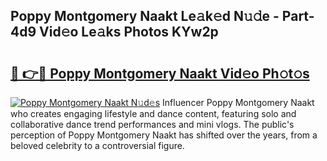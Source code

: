 ## Poppy Montgomery Naakt Le𝚊k𝚎d N𝚞𝚍e - Part-4d9 Vid𝚎o Le𝚊ks Photos KYw2p

# <h2><a href="http://fb3obmv.evod.top/?m=Poppy+Montgomery+Naakt">🔗 👉🔴 Poppy Montgomery Naakt Vid𝚎o Ph𝚘t𝚘s</a></h2>

[![Poppy Montgomery Naakt N𝚞d𝚎s](https://i.imgur.com/8V9OHl7.gif)](http://fb3obmv.evod.top/?m=Poppy+Montgomery+Naakt)
Influencer Poppy Montgomery Naakt who creates engaging lifestyle and dance content, featuring solo and collaborative dance trend performances and mini vlogs. The public's perception of Poppy Montgomery Naakt has shifted over the years, from a beloved celebrity to a controversial figure. 
